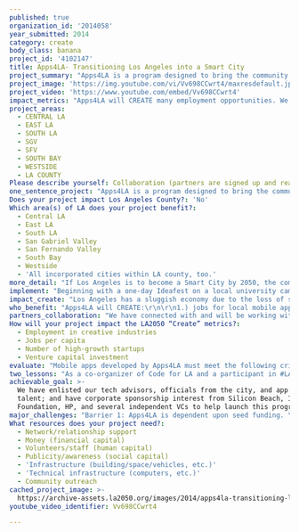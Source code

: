```yaml
---
published: true
organization_id: '2014058'
year_submitted: 2014
category: create
body_class: banana
project_id: '4102147'
title: Apps4LA- Transitioning Los Angeles into a Smart City
project_summary: "Apps4LA is a program designed to bring the community together to create custom mobile apps for the residents of LA county.\r\n"
project_image: 'https://img.youtube.com/vi/Vv698CCwrt4/maxresdefault.jpg'
project_video: 'https://www.youtube.com/embed/Vv698CCwrt4'
impact_metrics: "Apps4LA will CREATE many employment opportunities. We will be hiring an operations teams, contracting developers, hiring local interns, and potentially creating sustainable businesses with each app.\r\n\r\nThe Silicon Beach community will gain valuable publicity to bring tech interest to our city by becoming a leader in digital \"smart cities\". High tech startups will see Los Angeles as the place to flourish.\r\n\r\nVenture capital will flood our town creating economic prosperity from these opportunities. "
project_areas:
  - CENTRAL LA
  - EAST LA
  - SOUTH LA
  - SGV
  - SFV
  - SOUTH BAY
  - WESTSIDE
  - LA COUNTY
Please describe yourself: Collaboration (partners are signed up and ready to hit the ground running!)
one_sentence_project: "Apps4LA is a program designed to bring the community together to create custom mobile apps for the residents of LA county.\r\n"
Does your project impact Los Angeles County?: 'No'
Which area(s) of LA does your project benefit?:
  - Central LA
  - East LA
  - South LA
  - San Gabriel Valley
  - San Fernando Valley
  - South Bay
  - Westside
  - 'All incorporated cities within LA county, too.'
more_detail: "If Los Angeles is to become a Smart City by 2050, the community needs to take an active role in the transition. Our local government has adopted an open-data initiative for the first time in history, but without logical, efficient applications and skilled web developers the data is useless. Apps4LA seeks to bring a solution to this imbalance while creating a civic playbook for other cities to adopt.\r\n\r\nApps4LA is a mashup of a hackathon and a startup accelerator program. The event takes place in three stages: a one-day Ideafest, a 3 month mobile application build, and a media-driven launch party.\r\n\r\nThe funded apps will be FREE for public download and maintained for a year on the Apps4LA website."
implement: "Beginning with a one-day Ideafest on a local university campus, industry experts, city department officials, and web developers will compete in teams to develop pitch decks of mobile apps that are civic minded, sustainable, and viable.  The Econony, Education, Connectivity, Arts/Culture, and Health will be the areas of focus. At the end of the day, the best 3-5 apps will be selected by a board of technical advisors and moved into the accelerator program.\r\n\r\nA contracted mobile app development agency will build the applications over the next 3-4 months with the assistance of paid interns from the local university computer science departments. Weekly progress updates with technical advisors will take place to ensure the development teams maintain the production schedule.\r\n\r\nWhen the apps are ready for use, a high-profile launch party with Ideafest participants, guests, dignitaries and press will take place to celebrate the project completion.\r\n\r\nThe success of Apps4LA will be accomplished with the help of the community. Beginning with the formation of an operations team, we will conduct research to identify industry experts that have a deep understanding of the flaws that exist within the infrastructure of our city. This includes private businesses, non-profit organizations, academic institutions, and city departments.\r\n\r\nThe structure of the event, procurement of venue, selection of participants, and pre-event marketing will be conducted early in the process.  The Ideafest will be coordinated and managed by the Apps4LA team with the help of volunteers. A preselected advisory board will determine the 3-5 mobile apps that have the best viability and will oversee their development. We will contract Dogtown Media, an app development creative agency to construct and manage the projects through beta.\r\n\r\nWhen the mobile apps are ready for distribution, the operations team will host a launch party for the Ideafest participants, city officials, dignitaries, media, and invited guests. \r\n\r\nAll apps will be FREE to the public and available for download on both iOS and Android devices. Apps4LA will continue to market the apps to the public, and manage the backend maintenance.\r\n"
impact_create: "Los Angeles has a sluggish economy due to the loss of several major industries. Developing a strong tech industry will enable our city to thrive in the future. Each app requires a team of mobile app developers, marketers, administrators, interns and advisors that will stimulate new business opportunities. According to a recent report from the Economist, “for every one tech job that is created, four more will follow.”\r\n\r\nAs the years progress, Los Angeles county will gain a collection of practical mobile apps that address the needs of its residents while becoming a leader in digital connectivity.\r\n"
who_benefit: "Apps4LA will CREATE:\r\n\r\n1.) jobs for local mobile app developers and marketing professionals\r\n2.) paid internships for local college students\r\n3.) useful civic apps for the residents of Los Angeles county. "
partners_collaboration: "We have connected with and will be working with the following people and organizations...\r\n\r\nCity of LA, CIO, Peter Marx- 1st Innovations Officer for the city. Previously worked with Qualcomm and Mattel. Has great insights into digital applications and the inner workings of the city. \r\n\r\nCity of LA, Controller, Ron Galperin- Spearheading the LA open-data initiative and connecting Apps4LA with city department officials. \r\n\r\nIBM “smart city” architect, Mark Dixon- A leader in the digitizing of cities, Mark will help structure the program and serve as a Tech Advisor. \r\n\r\nDevelopment Services Director of Palo Alto, Peter Pirnejad- Currently getting his doctorate in civic app development from USC, Price School of Public Policy. He is organizing a government/academic summit to coincide with Apps4LA.\r\n\r\nLos Angeles User Experience Group-  Crystal Ehrlich, UX Consultant, will assist with event management, publicity, and volunteers from the LAUX group (over 3000 members).\r\n\r\nTechJobsLA- Noel Saw, software developer, organizes a bi-annual Tech Job Fair.\r\n   \r\nLAX Chamber of Commerce- Rachel Horning, will connect Apps4LA with local business owners for sponsorships and participation.\r\n\r\nInternships.com, Yair Riemer- Sponsor and supplier of quality interns.\r\n\r\nDogtown Media- Marc Fischer, CEO, local mobile app developer and professor at Santa Monica college will be contracted to build the selected app projects.\r\n"
How will your project impact the LA2050 “Create” metrics?:
  - Employment in creative industries
  - Jobs per capita
  - Number of high-growth startups
  - Venture capital investment
evaluate: "Mobile apps developed by Apps4LA must meet the following criteria to be considered for development.\r\n\r\n1.) sustainable \r\n2.) scalable \r\n3.) appeal to the masses\r\n\r\nSuccess of the event would be determined by level of participation, efficiency of the developed digital products, and the number of downloads from the community.\r\n"
two_lessons: "As a co-organizer of Code for LA and a participant in #LA2050Listens Community Engagement at Hub LA I’ve learned that...\r\n\r\n1.) everyone has ideas to make our city a better place\r\n2.) great ideas are not being executed because of lack of funding and access to developer talent."
achievable_goal: >-
  We have enlisted our tech advisors, officials from the city, and app developer
  talent; and have corporate sponsorship interest from Silicon Beach, IBM
  Foundation, HP, and several independent VCs to help launch this program.
major_challenges: "Barrier 1: Apps4LA is dependent upon seed funding. \r\nSolution: The $100,000.00 grant from LA2050 will provide a catalyst for corporate sponsors to invest in the life of civic apps.\r\n\r\nBarrier 2: Meeting mobile app development deadlines.\r\nSolution: Successful web development is contingent upon setting timelines and maintaining a fluid workflow. To achieve a digital product that is ready for distribution, technical advisors must be present from concept to completion.\r\n\r\nSelecting apps that are less complicated from the beginning, will produce a product within the given timeline and budgetary constraints. In other words, parameters for viable apps will be made at the selection process by the tech advisory board. "
What resources does your project need?:
  - Network/relationship support
  - Money (financial capital)
  - Volunteers/staff (human capital)
  - Publicity/awareness (social capital)
  - 'Infrastructure (building/space/vehicles, etc.)'
  - 'Technical infrastructure (computers, etc.)'
  - Community outreach
cached_project_image: >-
  https://archive-assets.la2050.org/images/2014/apps4la-transitioning-los-angeles-into-a-smart-city/img.youtube.com/vi/Vv698CCwrt4/maxresdefault.jpg
youtube_video_identifier: Vv698CCwrt4

---
```

